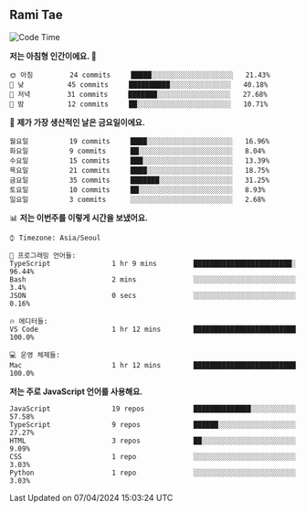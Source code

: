## Rami Tae

<!--START_SECTION:waka-->
![Code Time](http://img.shields.io/badge/Code%20Time-1%2C366%20hrs%202%20mins-blue)

**저는 아침형 인간이에요. 🐤** 

```text
🌞 아침         24 commits     █████░░░░░░░░░░░░░░░░░░░░   21.43% 
🌆 낮　         45 commits     ██████████░░░░░░░░░░░░░░░   40.18% 
🌃 저녁         31 commits     ███████░░░░░░░░░░░░░░░░░░   27.68% 
🌙 밤　         12 commits     ██░░░░░░░░░░░░░░░░░░░░░░░   10.71%

```
📅 **제가 가장 생산적인 날은 금요일이에요.** 

```text
월요일          19 commits     ████░░░░░░░░░░░░░░░░░░░░░   16.96% 
화요일          9 commits      ██░░░░░░░░░░░░░░░░░░░░░░░   8.04% 
수요일          15 commits     ███░░░░░░░░░░░░░░░░░░░░░░   13.39% 
목요일          21 commits     ████░░░░░░░░░░░░░░░░░░░░░   18.75% 
금요일          35 commits     ███████░░░░░░░░░░░░░░░░░░   31.25% 
토요일          10 commits     ██░░░░░░░░░░░░░░░░░░░░░░░   8.93% 
일요일          3 commits      ░░░░░░░░░░░░░░░░░░░░░░░░░   2.68%

```


📊 **저는 이번주를 이렇게 시간을 보냈어요.** 

```text
⌚︎ Timezone: Asia/Seoul

💬 프로그래밍 언어들: 
TypeScript               1 hr 9 mins         ████████████████████████░   96.44% 
Bash                     2 mins              ░░░░░░░░░░░░░░░░░░░░░░░░░   3.4% 
JSON                     0 secs              ░░░░░░░░░░░░░░░░░░░░░░░░░   0.16%

🔥 에디터들: 
VS Code                  1 hr 12 mins        █████████████████████████   100.0%

💻 운영 체제들: 
Mac                      1 hr 12 mins        █████████████████████████   100.0%

```

**저는 주로 JavaScript 언어를 사용해요.** 

```text
JavaScript               19 repos            ██████████████░░░░░░░░░░░   57.58% 
TypeScript               9 repos             ██████░░░░░░░░░░░░░░░░░░░   27.27% 
HTML                     3 repos             ██░░░░░░░░░░░░░░░░░░░░░░░   9.09% 
CSS                      1 repo              ░░░░░░░░░░░░░░░░░░░░░░░░░   3.03% 
Python                   1 repo              ░░░░░░░░░░░░░░░░░░░░░░░░░   3.03%

```



 Last Updated on 07/04/2024 15:03:24 UTC
<!--END_SECTION:waka-->
